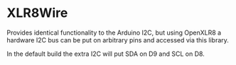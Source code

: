 # XLR8Wire

Provides identical functionality to the Arduino I2C, but using OpenXLR8 a hardware I2C bus can be put on arbitrary pins and accessed via this library.

In the default build the extra I2C will put SDA on D9 and SCL on D8.
